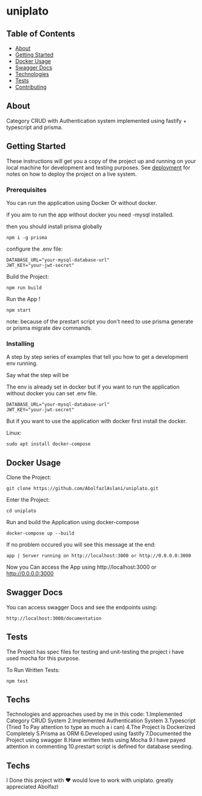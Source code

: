 # uniplato

## Table of Contents

- [About](#about)
- [Getting Started](#getting_started)
- [Docker Usage](#docker)
- [Swagger Docs](#documentation)
- [Technologies](#techs)
- [Tests](#tests)
- [Contributing](conti)

## About <a name = "about"></a>

Category CRUD with Authentication system implemented using fastify + typescript and prisma. 

## Getting Started <a name = "getting_started"></a>

These instructions will get you a copy of the project up and running on your local machine for development and testing purposes. See [deployment](#deployment) for notes on how to deploy the project on a live system.

### Prerequisites

You can run the application using Docker Or without docker.


if you aim to run the app without docker you need -mysql installed.

then you should install prisma globally

```
npm i -g prisma
```

configure the .env file:
```
DATABASE_URL="your-mysql-database-url"
JWT_KEY="your-jwt-secret"
```

Build the Project:
```
npm run build
```

Run the App !
```
npm start
```


note: because of the prestart script you don't need to use prisma generate or prisma migrate dev commands.

### Installing

A step by step series of examples that tell you how to get a development env running.

Say what the step will be

The env is already set in docker but if you want to run the application without docker you can set .env file.

```
DATABASE_URL="your-mysql-database-url"
JWT_KEY="your-jwt-secret"
```

But if you want to use the application with docker first install the docker.

Linux:
```
sudo apt install docker-compose
```


## Docker Usage <a name = "docker"></a>

Clone the Project:
```
git clone https://github.com/AbolfazlAslani/uniplato.git
```

Enter the Project:
```
cd uniplato
```

Run and build the Application using docker-compose
```
docker-compose up --build
```

If no problem occured you will see this message at the end:
```
app | Server running on http://localhost:3000 or http://0.0.0.0:3000
```

Now you Can access the App using http://localhost:3000 or http://0.0.0.0:3000

## Swagger Docs <a name = "documentation"></a>

You can access swagger Docs and see the endpoints using:
```
http://localhost:3000/documentation
```


## Tests <a name = "tests"></a>

The Project has spec files for testing and unit-testing the project
i have used mocha for this purpose.

To Run Written Tests:
```
npm test
```


## Techs <a name = "techs"></a>

Technologies and approaches used by me in this code:
1.Implemented Category CRUD System
2.Implemented Authentication System
3.Typescript (Tried To Pay attention to type as much a i can)
4.The Project Is Dockerized Completely
5.Prisma as ORM
6.Developed using fastify
7.Documented the Project using swagger
8.Have written tests using Mocha
9.I have payed attention in commenting
10.prestart script is defined for database seeding.


## Techs <a name = "conti"></a>
I Done this project with ❤️ would love to work with uniplato.
greatly appreciated Abolfazl